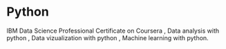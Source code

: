 # Python
IBM Data Science Professional Certificate on Coursera ,
Data analysis with python ,
Data vizualization with python ,
Machine learning with python.
